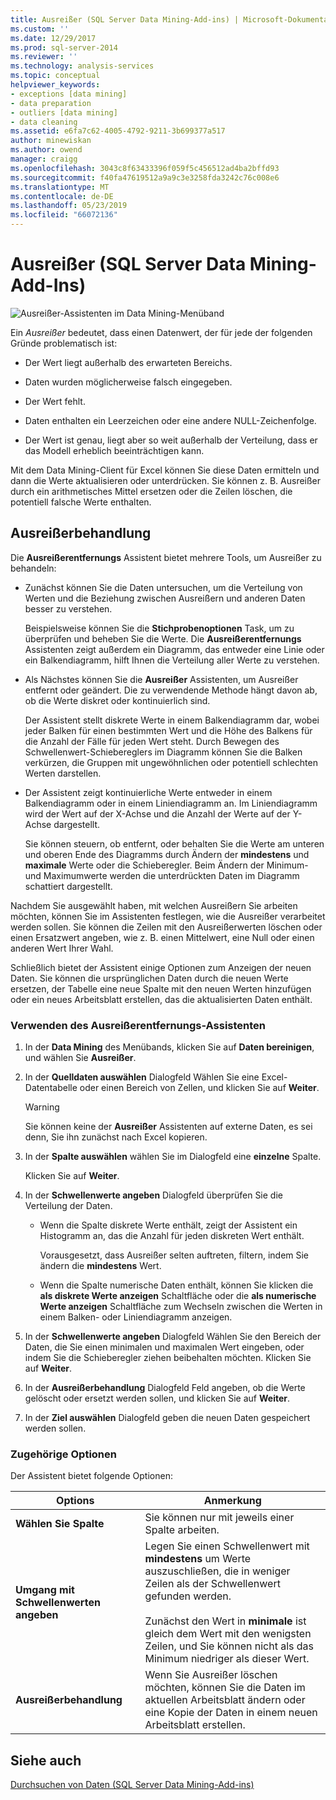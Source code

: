 ```yaml
---
title: Ausreißer (SQL Server Data Mining-Add-ins) | Microsoft-Dokumentation
ms.custom: ''
ms.date: 12/29/2017
ms.prod: sql-server-2014
ms.reviewer: ''
ms.technology: analysis-services
ms.topic: conceptual
helpviewer_keywords:
- exceptions [data mining]
- data preparation
- outliers [data mining]
- data cleaning
ms.assetid: e6fa7c62-4005-4792-9211-3b699377a517
author: minewiskan
ms.author: owend
manager: craigg
ms.openlocfilehash: 3043c8f63433396f059f5c456512ad4ba2bffd93
ms.sourcegitcommit: f40fa47619512a9a9c3e3258fda3242c76c008e6
ms.translationtype: MT
ms.contentlocale: de-DE
ms.lasthandoff: 05/23/2019
ms.locfileid: "66072136"
---
```

# <a name="outliers-sql-server-data-mining-add-ins"></a>Ausreißer (SQL Server Data Mining-Add-Ins)
  ![Ausreißer-Assistenten im Data Mining-Menüband](media/dmc-outliers.gif "Ausreißerentfernungs-Assistenten im Data Mining-Menüband")  
  
 Ein *Ausreißer* bedeutet, dass einen Datenwert, der für jede der folgenden Gründe problematisch ist:  
  
-   Der Wert liegt außerhalb des erwarteten Bereichs.  
  
-   Daten wurden möglicherweise falsch eingegeben.  
  
-   Der Wert fehlt.  
  
-   Daten enthalten ein Leerzeichen oder eine andere NULL-Zeichenfolge.  
  
-   Der Wert ist genau, liegt aber so weit außerhalb der Verteilung, dass er das Modell erheblich beeinträchtigen kann.  
  
 Mit dem Data Mining-Client für Excel können Sie diese Daten ermitteln und dann die Werte aktualisieren oder unterdrücken. Sie können z. B. Ausreißer durch ein arithmetisches Mittel ersetzen oder die Zeilen löschen, die potentiell falsche Werte enthalten.  
  
## <a name="handling-outliers"></a>Ausreißerbehandlung  
 Die **Ausreißerentfernungs** Assistent bietet mehrere Tools, um Ausreißer zu behandeln:  
  
-   Zunächst können Sie die Daten untersuchen, um die Verteilung von Werten und die Beziehung zwischen Ausreißern und anderen Daten besser zu verstehen.  
  
     Beispielsweise können Sie die **Stichprobenoptionen** Task, um zu überprüfen und beheben Sie die Werte. Die **Ausreißerentfernungs** Assistenten zeigt außerdem ein Diagramm, das entweder eine Linie oder ein Balkendiagramm, hilft Ihnen die Verteilung aller Werte zu verstehen.  
  
-   Als Nächstes können Sie die **Ausreißer** Assistenten, um Ausreißer entfernt oder geändert. Die zu verwendende Methode hängt davon ab, ob die Werte diskret oder kontinuierlich sind.  
  
     Der Assistent stellt diskrete Werte in einem Balkendiagramm dar, wobei jeder Balken für einen bestimmten Wert und die Höhe des Balkens für die Anzahl der Fälle für jeden Wert steht. Durch Bewegen des Schwellenwert-Schiebereglers im Diagramm können Sie die Balken verkürzen, die Gruppen mit ungewöhnlichen oder potentiell schlechten Werten darstellen.  
  
-   Der Assistent zeigt kontinuierliche Werte entweder in einem Balkendiagramm oder in einem Liniendiagramm an. Im Liniendiagramm wird der Wert auf der X-Achse und die Anzahl der Werte auf der Y-Achse dargestellt.  
  
     Sie können steuern, ob entfernt, oder behalten Sie die Werte am unteren und oberen Ende des Diagramms durch Ändern der **mindestens** und **maximale** Werte oder die Schieberegler. Beim Ändern der Minimum- und Maximumwerte werden die unterdrückten Daten im Diagramm schattiert dargestellt.  
  
 Nachdem Sie ausgewählt haben, mit welchen Ausreißern Sie arbeiten möchten, können Sie im Assistenten festlegen, wie die Ausreißer verarbeitet werden sollen. Sie können die Zeilen mit den Ausreißerwerten löschen oder einen Ersatzwert angeben, wie z. B. einen Mittelwert, eine Null oder einen anderen Wert Ihrer Wahl.  
  
 Schließlich bietet der Assistent einige Optionen zum Anzeigen der neuen Daten. Sie können die ursprünglichen Daten durch die neuen Werte ersetzen, der Tabelle eine neue Spalte mit den neuen Werten hinzufügen oder ein neues Arbeitsblatt erstellen, das die aktualisierten Daten enthält.  
  
### <a name="using-the-outlier-wizard"></a>Verwenden des Ausreißerentfernungs-Assistenten  
  
1.  In der **Data Mining** des Menübands, klicken Sie auf **Daten bereinigen**, und wählen Sie **Ausreißer**.  
  
2.  In der **Quelldaten auswählen** Dialogfeld Wählen Sie eine Excel-Datentabelle oder einen Bereich von Zellen, und klicken Sie auf **Weiter**.  
  
    > [!WARNING]  
    >  Sie können keine der **Ausreißer** Assistenten auf externe Daten, es sei denn, Sie ihn zunächst nach Excel kopieren.  
  
3.  In der **Spalte auswählen** wählen Sie im Dialogfeld eine **einzelne** Spalte.  
  
     Klicken Sie auf **Weiter**.  
  
4.  In der **Schwellenwerte angeben** Dialogfeld überprüfen Sie die Verteilung der Daten.  
  
    -   Wenn die Spalte diskrete Werte enthält, zeigt der Assistent ein Histogramm an, das die Anzahl für jeden diskreten Wert enthält.  
  
         Vorausgesetzt, dass Ausreißer selten auftreten, filtern, indem Sie ändern die **mindestens** Wert.  
  
    -   Wenn die Spalte numerische Daten enthält, können Sie klicken die **als diskrete Werte anzeigen** Schaltfläche oder die **als numerische Werte anzeigen** Schaltfläche zum Wechseln zwischen die Werten in einem Balken- oder Liniendiagramm anzeigen.  
  
5.  In der **Schwellenwerte angeben** Dialogfeld Wählen Sie den Bereich der Daten, die Sie einen minimalen und maximalen Wert eingeben, oder indem Sie die Schieberegler ziehen beibehalten möchten. Klicken Sie auf **Weiter**.  
  
6.  In der **Ausreißerbehandlung** Dialogfeld Feld angeben, ob die Werte gelöscht oder ersetzt werden sollen, und klicken Sie auf **Weiter**.  
  
7.  In der **Ziel auswählen** Dialogfeld geben die neuen Daten gespeichert werden sollen.  
  
### <a name="related-options"></a>Zugehörige Optionen  
 Der Assistent bietet folgende Optionen:  
  
|**Options**|**Anmerkung**|  
|-----------------|-----------------|  
|**Wählen Sie Spalte**|Sie können nur mit jeweils einer Spalte arbeiten.|  
|**Umgang mit Schwellenwerten angeben**|Legen Sie einen Schwellenwert mit **mindestens** um Werte auszuschließen, die in weniger Zeilen als der Schwellenwert gefunden werden.<br /><br /> Zunächst den Wert in **minimale** ist gleich dem Wert mit den wenigsten Zeilen, und Sie können nicht als das Minimum niedriger als dieser Wert.|  
|**Ausreißerbehandlung**|Wenn Sie Ausreißer löschen möchten, können Sie die Daten im aktuellen Arbeitsblatt ändern oder eine Kopie der Daten in einem neuen Arbeitsblatt erstellen.|  
  
## <a name="see-also"></a>Siehe auch  
 [Durchsuchen von Daten &#40;SQL Server Data Mining-Add-ins&#41;](explore-data-sql-server-data-mining-add-ins.md)  
  
  
